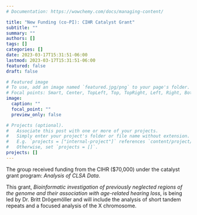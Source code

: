 ```yaml
---
# Documentation: https://wowchemy.com/docs/managing-content/

title: "New Funding (co-PI): CIHR Catalyst Grant"
subtitle: ""
summary: ""
authors: []
tags: []
categories: []
date: 2023-03-17T15:31:51-06:00
lastmod: 2023-03-17T15:31:51-06:00
featured: false
draft: false

# Featured image
# To use, add an image named `featured.jpg/png` to your page's folder.
# Focal points: Smart, Center, TopLeft, Top, TopRight, Left, Right, BottomLeft, Bottom, BottomRight.
image:
  caption: ""
  focal_point: ""
  preview_only: false

# Projects (optional).
#   Associate this post with one or more of your projects.
#   Simply enter your project's folder or file name without extension.
#   E.g. `projects = ["internal-project"]` references `content/project/deep-learning/index.md`.
#   Otherwise, set `projects = []`.
projects: []
---
```

The group received funding from the CIHR ($70,000) under the catalyst grant program: *Analysis of CLSA Data*.

This grant, *Bioinformatic investigation of previously neglected regions of the genome and their association with age-related hearing loss*, is being led by Dr. Britt Drögemöller and will include the analysis of short tandem repeats and a focused analysis of the X chromosome.
